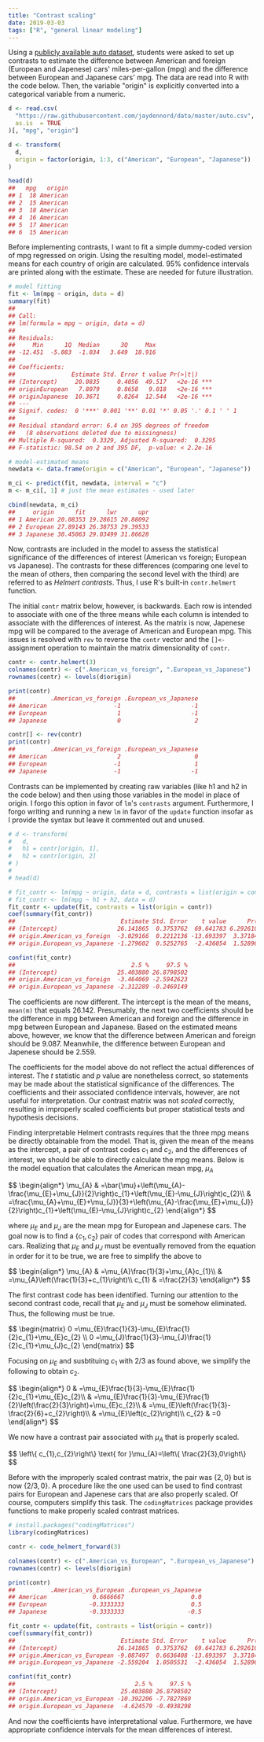 ```yaml
---
title: "Contrast scaling"
date: 2019-03-03
tags: ["R", "general linear modeling"]
---
```




Using a [publicly available auto dataset](https://archive.ics.uci.edu/ml/machine-learning-databases/auto-mpg/), students were asked to set up contrasts to estimate the difference between American and foreign (European and Japenese) cars' miles-per-gallon (mpg) and the difference between European and Japanese cars' mpg. The data are read into R with the code below. Then, the variable "origin" is explicitly converted into a categorical variable from a numeric. 


```r
d <- read.csv(
  "https://raw.githubusercontent.com/jaydennord/data/master/auto.csv",
  as.is  = TRUE
)[, "mpg", "origin"]

d <- transform(
  d, 
  origin = factor(origin, 1:3, c("American", "European", "Japanese"))
)

head(d)
##   mpg   origin
## 1  18 American
## 2  15 American
## 3  18 American
## 4  16 American
## 5  17 American
## 6  15 American
```

Before implementing contrasts, I want to fit a simple dummy-coded version of mpg regressed on origin. Using the resulting model, model-estimated means for each country of origin are calculated. 95% confidence intervals are printed along with the estimate. These are needed for future illustration.


```r
# model fitting
fit <- lm(mpg ~ origin, data = d)
summary(fit)
## 
## Call:
## lm(formula = mpg ~ origin, data = d)
## 
## Residuals:
##     Min      1Q  Median      3Q     Max 
## -12.451  -5.083  -1.034   3.649  18.916 
## 
## Coefficients:
##                Estimate Std. Error t value Pr(>|t|)    
## (Intercept)     20.0835     0.4056  49.517   <2e-16 ***
## originEuropean   7.8079     0.8658   9.018   <2e-16 ***
## originJapanese  10.3671     0.8264  12.544   <2e-16 ***
## ---
## Signif. codes:  0 '***' 0.001 '**' 0.01 '*' 0.05 '.' 0.1 ' ' 1
## 
## Residual standard error: 6.4 on 395 degrees of freedom
##   (8 observations deleted due to missingness)
## Multiple R-squared:  0.3329,	Adjusted R-squared:  0.3295 
## F-statistic: 98.54 on 2 and 395 DF,  p-value: < 2.2e-16

# model-estimated means
newdata <- data.frame(origin = c("American", "European", "Japanese"))

m_ci <- predict(fit, newdata, interval = "c")
m <- m_ci[, 1] # just the mean estimates - used later

cbind(newdata, m_ci)
##     origin      fit      lwr      upr
## 1 American 20.08353 19.28615 20.88092
## 2 European 27.89143 26.38753 29.39533
## 3 Japanese 30.45063 29.03499 31.86628
```

Now, contrasts are included in the model to assess the statistical significance of the differences of interest (American vs foreign; European vs Japanese). The contrasts for these differences (comparing one level to the mean of others, then comparing the second level with the third) are referred to as _Helmert contrasts_. Thus, I use R's built-in `contr.helmert` function.

The initial `contr` matrix below, however, is backwards. Each row is intended to associate with one of the three means while each column is intended to associate with the differences of interest. As the matrix is now, Japenese mpg will be compared to the average of American and European mpg. This issues is resolved with `rev` to reverse the `contr` vector and the `[]<-` assignment operation to maintain the matrix dimensionality of `contr`. 


```r
contr <- contr.helmert(3)
colnames(contr) <- c(".American_vs_foreign", ".European_vs_Japanese")
rownames(contr) <- levels(d$origin)

print(contr)
##          .American_vs_foreign .European_vs_Japanese
## American                   -1                    -1
## European                    1                    -1
## Japanese                    0                     2

contr[] <- rev(contr)
print(contr)
##          .American_vs_foreign .European_vs_Japanese
## American                    2                     0
## European                   -1                     1
## Japanese                   -1                    -1
```

Contrasts can be implemented by creating raw variables (like h1 and h2 in the code below) and then using those variables in the model in place of origin. I forgo this option in favor of `lm`'s `contrasts` argument. Furthermore, I forgo writing and running a new `lm` in favor of the `update` function insofar as I provide the syntax but leave it commented out and unused. 


```r
# d <- transform(
#   d,
#   h1 = contr[origin, 1],
#   h2 = contr[origin, 2]
# )
# 
# head(d)

# fit_contr <- lm(mpg ~ origin, data = d, contrasts = list(origin = contr))
# fit_contr <- lm(mpg ~ h1 + h2, data = d)
fit_contr <- update(fit, contrasts = list(origin = contr))
coef(summary(fit_contr))
##                              Estimate Std. Error    t value      Pr(>|t|)
## (Intercept)                 26.141865  0.3753762  69.641783 6.292610e-224
## origin.American_vs_foreign  -3.029166  0.2212136 -13.693397  3.371848e-35
## origin.European_vs_Japanese -1.279602  0.5252765  -2.436054  1.528964e-02

confint(fit_contr)
##                                 2.5 %     97.5 %
## (Intercept)                 25.403880 26.8798502
## origin.American_vs_foreign  -3.464069 -2.5942623
## origin.European_vs_Japanese -2.312289 -0.2469149
```

The coefficients are now different. The intercept is the mean of the means, `mean(m)` that equals 26.142. Presumably, the next two coefficients should be the difference in mpg between American and foreign and the difference in mpg between European and Japanese. Based on the estimated means above, however, we know that the difference between American and foreign should be 9.087. Meanwhile, the difference between European and Japenese should be 2.559. 

The coefficients for the model above do not reflect the actual differences of interest. The $t$ statistic and $p$ value are nonetheless correct, so statements may be made about the statistical significance of the differences. The coefficients and their associated confidence intervals, however, are not useful for interpretation. Our contrast matrix was not _scaled_ correctly, resulting in improperly scaled coefficients but proper statistical tests and hypothesis decisions.

Finding interpretable Helmert contrasts requires that the three mpg means be directly obtainable from the model. That is, given the mean of the means as the intercept, a pair of contrast codes $c_1$ and $c_2$, and the differences of interest, we should be able to directly calculate the mpg means. Below is the model equation that calculates the American mean mpg, $\mu_A$

<div>$$
\begin{align*}
\mu_{A} & =\bar{\mu}+\left(\mu_{A}-\frac{\mu_{E}+\mu_{J}}{2}\right)c_{1}+\left(\mu_{E}-\mu_{J}\right)c_{2}\\
 & =\frac{\mu_{A}+\mu_{E}+\mu_{J}}{3}+\left(\mu_{A}-\frac{\mu_{E}+\mu_{J}}{2}\right)c_{1}+\left(\mu_{E}-\mu_{J}\right)c_{2}
\end{align*}
$$</div>

where $\mu_E$ and $\mu_J$ are the mean mpg for European and Japenese cars. The goal now is to find a $\{c_1, c_2\}$ pair of codes that correspond with American cars. Realizing that $\mu_E$ and $\mu_J$ must be eventually removed from the equation in order for it to be true, we are free to simplify the above to

<div>$$
\begin{align*}
\mu_{A} & =\mu_{A}\frac{1}{3}+\mu_{A}c_{1}\\
 & =\mu_{A}\left(\frac{1}{3}+c_{1}\right)\\
c_{1} & =\frac{2}{3}
\end{align*}
$$</div>

The first contrast code has been identified. Turning our attention to the second contrast code, recall that $\mu_E$ and $\mu_J$ must be somehow eliminated. Thus, the following must be true.

<div>$$
\begin{matrix}
0 =\mu_{E}\frac{1}{3}-\mu_{E}\frac{1}{2}c_{1}+\mu_{E}c_{2} \\
0 =\mu_{J}\frac{1}{3}-\mu_{J}\frac{1}{2}c_{1}+\mu_{J}c_{2}
\end{matrix}
$$</div>

Focusing on $\mu_E$ and susbtituing $c_1$ with $2 / 3$ as found above, we simplify the following to obtain $c_2$.


<div>$$
\begin{align*}
0 & =\mu_{E}\frac{1}{3}-\mu_{E}\frac{1}{2}c_{1}+\mu_{E}c_{2}\\
 & =\mu_{E}\frac{1}{3}-\mu_{E}\frac{1}{2}\left(\frac{2}{3}\right)+\mu_{E}c_{2}\\
 & =\mu_{E}\left(\frac{1}{3}-\frac{2}{6}+c_{2}\right)\\
 & =\mu_{E}\left(c_{2}\right)\\
c_{2} & =0
\end{align*}
$$</div>

We now have a contrast pair associated with $\mu_A$ that is properly scaled. 

<div>$$
\left\{ c_{1},c_{2}\right\} \text{ for }\mu_{A}=\left\{ \frac{2}{3},0\right\} 
$$</div>

Before with the improperly scaled contrast matrix, the pair was $\{2, 0\}$ but is now $\{2 / 3, 0\}$. A procedure like the one used can be used to find contrast pairs for European and Japenese cars that are also properly scaled. Of course, computers simplify this task. The `codingMatrices` package provides functions to make properly scaled contrast matrices. 


```r
# install.packages("codingMatrices")
library(codingMatrices)

contr <- code_helmert_forward(3)

colnames(contr) <- c(".American_vs_European", ".European_vs_Japanese")
rownames(contr) <- levels(d$origin)

print(contr)
##          .American_vs_European .European_vs_Japanese
## American             0.6666667                   0.0
## European            -0.3333333                   0.5
## Japanese            -0.3333333                  -0.5

fit_contr <- update(fit, contrasts = list(origin = contr))
coef(summary(fit_contr))
##                              Estimate Std. Error    t value      Pr(>|t|)
## (Intercept)                 26.141865  0.3753762  69.641783 6.292610e-224
## origin.American_vs_European -9.087497  0.6636408 -13.693397  3.371848e-35
## origin.European_vs_Japanese -2.559204  1.0505531  -2.436054  1.528964e-02

confint(fit_contr)
##                                  2.5 %     97.5 %
## (Intercept)                  25.403880 26.8798502
## origin.American_vs_European -10.392206 -7.7827869
## origin.European_vs_Japanese  -4.624579 -0.4938298
```

And now the coefficients have interpretational value. Furthermore, we have appropriate confidence intervals for the mean differences of interest.
